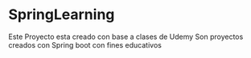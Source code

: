 # SpringLearning

Este Proyecto esta creado con base a clases de Udemy
Son proyectos creados con Spring boot con fines educativos
